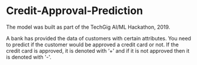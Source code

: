 # Credit-Approval-Prediction
The model was built as part of the TechGig AI/ML Hackathon, 2019. 

A bank has provided the data of customers with certain attributes. You need to predict if the customer would be approved a credit card or not. If the credit card is approved, it is denoted with ‘+’ and if it is not approved then it is denoted with '-'.
